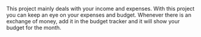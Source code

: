 This project mainly deals with your income and expenses. With this project you can keep an eye on your expenses and budget. Whenever there is an exchange of money, add it in the budget tracker and it will show your budget for the month.
